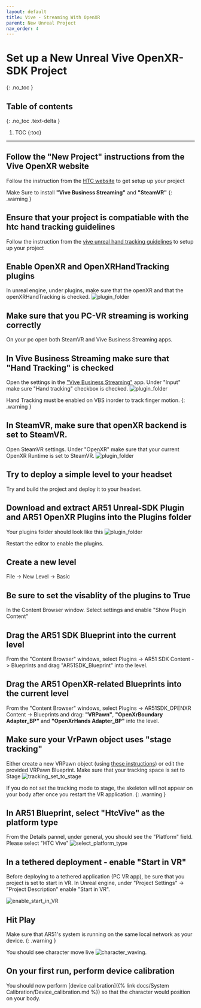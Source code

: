 ```yaml
---
layout: default
title: Vive - Streaming With OpenXR
parent: New Unreal Project
nav_order: 4
---
```


# Set up a New Unreal Vive OpenXR-SDK Project
{: .no_toc }

## Table of contents
{: .no_toc .text-delta }

1. TOC
{:toc}

---


## Follow the "New Project" instructions from the Vive OpenXR website
Follow the instruction from the [HTC website](https://developer.vive.com/resources/openxr/openxr-pcvr/overview/)  to get setup up your project

Make Sure to install **"Vive Business Streaming"** and **"SteamVR"**
{: .warning }

## Ensure that your project is compatiable with the htc hand tracking guidelines
Follow the instruction from the [vive unreal hand tracking guidelines](https://developer.vive.com/resources/openxr/openxr-pcvr/tutorials/unreal-engine/integrate-hand-tracking-data-your-hand-model/)  to setup up your project


## Enable OpenXR and OpenXRHandTracking plugins

In unreal engine, under plugins, make sure that the openXR and that the openXRHandTracking is checked.
![plugin_folder](/assets/images/unreal_openXR_plugin_enabled.png)

## Make sure that you PC-VR streaming is working correctly
On your pc open both SteamVR and Vive Business Streaming apps.

## In Vive Business Streaming make sure that "Hand Tracking" is checked
Open the settings in the ["Vive Business Streaming"](https://developer.vive.com/resources/openxr/openxr-pcvr/tutorials/set-up-vbs-for-focus-3/) app.
Under "Input" make sure "Hand tracking" checkbox is checked. ![plugin_folder](/assets/images/vive_streaming_hand_tracking.png)

Hand Tracking must be enabled on VBS inorder to track finger motion.
{: .warning }

## In SteamVR, make sure that openXR backend is set to SteamVR.
Open SteamVR settings.
Under "OpenXR" make sure that your current OpenXR Runtime is set to SteamVR.
![plugin_folder](/assets/images/steamvr_uses_openxr_backend.png)

## Try to deploy a simple level to your headset

Try and build the project and deploy it to your headset.

## Download and extract AR51 Unreal-SDK Plugin and AR51 OpenXR Plugins into the Plugins folder
Your plugins folder should look like this ![plugin_folder](/assets/images/unreal_plugin_folder_openXR.png)

Restart the editor to enable the plugins.

## Create a new level
File -> New Level -> Basic

## Be sure to set the visablity of the plugins to True
In the Content Browser window. Select settings and enable "Show Plugin Content"

## Drag the AR51 SDK Blueprint into the current level
From the "Content Browser" windows, select Plugins -> AR51 SDK Content -> Blueprints and drag "AR51SDK_Blueprint" into the level. 

## Drag the AR51 OpenXR-related Blueprints into the current level
From the "Content Browser" windows, select Plugins -> AR51SDK_OPENXR Content -> Blueprints and drag: **"VRPawn"**, **"OpenXrBoundary Adapter_BP"** and **"OpenXrHands Adapter_BP"** into the level. 

## Make sure your VrPawn object uses "stage tracking"
Either create a new VRPawn object (using [these instructions](https://hub.vive.com/storage/docs/en-us/UnrealPlugin/VRPawn.html)) or edit the provided VRPawn Blueprint.
Make sure that your tracking space is set to Stage ![tracking_set_to_stage](/assets/images/unreal_vrpawn_tracking_origin_set_to_stage.png)

If you do not set the tracking mode to stage, the skeleton will not appear on your body after once you restart the VR application.
{: .warning }

## In AR51 Blueprint, select "HtcVive" as the platform type
From the Details pannel, under general, you should see the "Platform" field. Please select "HTC Vive"  ![select_platform_type](/assets/images/unreal_select_plaform_type_wave.png)

## In a tethered deployment - enable "Start in VR"
Before deploying to a tethered application (PC VR app), be sure that you project is set to start in VR.
In Unreal engine, under "Project Settings" -> "Project Description" enable "Start in VR".

![enable_start_in_VR](/assets/images/unreal_engine_start_in_VR.png)


## Hit Play 
Make sure that AR51's system is running on the same local network as your device.
{: .warning }

You should see character move live ![character_waving](/assets/images/unreal_character_waving.png).

## On your first run, perform device calibration
You should now perform [device calibration]({% link docs/System Calibration/Device_calibration.md %})  so that the character would position on your body.


